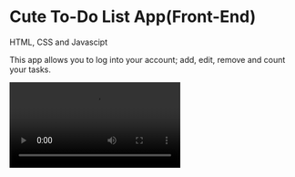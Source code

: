 # Cute To-Do List App(Front-End)
HTML, CSS and Javascipt

This app allows you to log into your account; add, edit, remove and count your tasks.


![Watch the Video](VIdeo.mp4)
